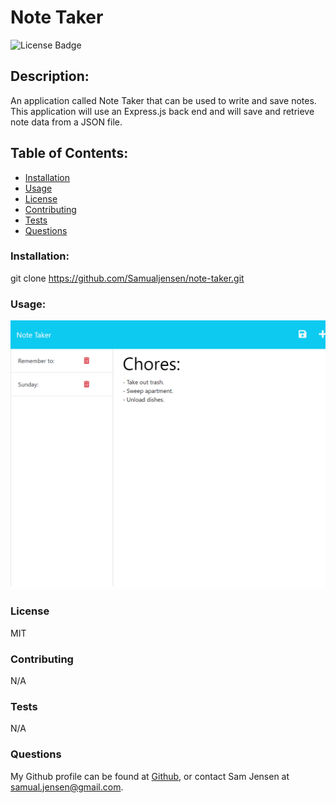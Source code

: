 # Note Taker 
![License Badge](https://shields.io/badge/license-MIT-green)
## Description:
An application called Note Taker that can be used to write and save notes. This application will use an Express.js back end and will save and retrieve note data from a JSON file.
## Table of Contents:
* [Installation](#installation)
* [Usage](#usage)
* [License](#license)
* [Contributing](#contributing)
* [Tests](#tests)
* [Questions](#questions)
### Installation:
git clone https://github.com/Samualjensen/note-taker.git
### Usage:
![Alt text](public/assets/images/note_taker_screenshot.png)
### License
MIT
### Contributing
N/A
### Tests
N/A
### Questions
My Github profile can be found at [Github](https://github.com/Samualjensen), or contact Sam Jensen at samual.jensen@gmail.com.